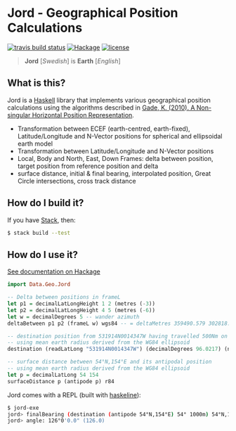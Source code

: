 # Jord - Geographical Position Calculations

[![travis build status](https://img.shields.io/travis/ofmooseandmen/jord/master.svg?label=travis+build)](https://travis-ci.org/ofmooseandmen/jord)
[![Hackage](https://img.shields.io/hackage/v/jord.svg)](http://hackage.haskell.org/package/jord)
[![license](https://img.shields.io/badge/license-BSD3-lightgray.svg)](https://opensource.org/licenses/BSD-3-Clause)

> __Jord__ [_Swedish_] is __Earth__ [_English_]

## What is this?

Jord is a [Haskell](https://www.haskell.org) library that implements various geographical position calculations using the algorithms described in [Gade, K. (2010). A Non-singular Horizontal Position Representation](http://www.navlab.net/Publications/A_Nonsingular_Horizontal_Position_Representation.pdf).

- Transformation between ECEF (earth-centred, earth-fixed), Latitude/Longitude and N-Vector positions for spherical and ellipsoidal earth model
- Transformation between Latitude/Longitude and N-Vector positions
- Local, Body and North, East, Down Frames: delta between position, target position from reference position and delta
- surface distance, initial & final bearing, interpolated position, Great Circle intersections, cross track distance

## How do I build it?

If you have [Stack](https://docs.haskellstack.org/en/stable/README/),
then:
```sh
$ stack build --test
```

## How do I use it?

[See documentation on Hackage](http://hackage.haskell.org/package/jord/docs/Data-Geo-Jord.html)

```haskell
import Data.Geo.Jord

-- Delta between positions in frameL
let p1 = decimalLatLongHeight 1 2 (metres (-3))
let p2 = decimalLatLongHeight 4 5 (metres (-6))
let w = decimalDegrees 5 -- wander azimuth
deltaBetween p1 p2 (frameL w) wgs84 -- = deltaMetres 359490.579 302818.523 17404.272

-- destination position from 531914N0014347W having travelled 500Nm on a heading of 96.0217°
-- using mean earth radius derived from the WG84 ellipsoid
destination (readLatLong "531914N0014347W") (decimalDegrees 96.0217) (nauticalMiles 500) r84

-- surface distance between 54°N,154°E and its antipodal position
-- using mean earth radius derived from the WG84 ellipsoid
let p = decimalLatLong 54 154
surfaceDistance p (antipode p) r84
```

Jord comes with a REPL (built with [haskeline](https://github.com/judah/haskeline)):

```sh
$ jord-exe
jord> finalBearing (destination (antipode 54°N,154°E) 54° 1000m) 54°N,154°E
jord> angle: 126°0'0.0" (126.0)
```
